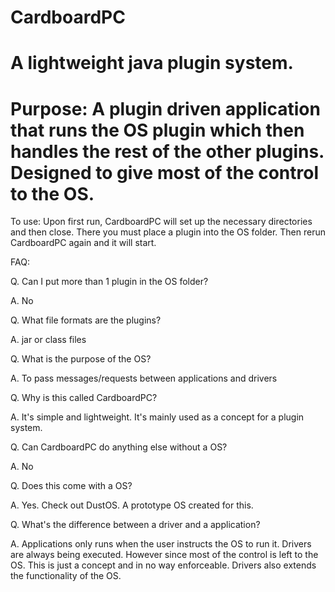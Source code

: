 # CardboardPC

A lightweight java plugin system.
====================================

Purpose: A plugin driven application that runs the OS plugin which then handles the rest of the other plugins. Designed to give most of the control to the OS.
==========

To use: Upon first run, CardboardPC will set up the necessary directories and then close. There you must place a plugin into the OS folder. Then rerun CardboardPC again and it will start.

FAQ:

Q. Can I put more than 1 plugin in the OS folder?

A. No

Q. What file formats are the plugins?

A. jar or class files

Q. What is the purpose of the OS?

A. To pass messages/requests between applications and drivers

Q. Why is this called CardboardPC?

A. It's simple and lightweight. It's mainly used as a concept for a plugin system.

Q. Can CardboardPC do anything else without a OS?

A. No

Q. Does this come with a OS?

A. Yes. Check out DustOS. A prototype OS created for this.

Q. What's the difference between a driver and a application?

A. Applications only runs when the user instructs the OS to run it. Drivers are always being executed. However since most of the control is left to the OS. This is just a concept and in no way enforceable. Drivers also extends the functionality of the OS.
